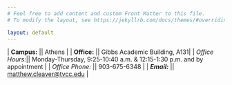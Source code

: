 ```yaml
---
# Feel free to add content and custom Front Matter to this file.
# To modify the layout, see https://jekyllrb.com/docs/themes/#overriding-theme-defaults

layout: default
---
```


| <strong>Campus:</strong>      || Athens                   |
| **Office:**       || Gibbs Academic Building, A131|
| *Office Hours:*|| Monday-Thursday, 9:25-10:40 a.m. & 12:15-1:30 p.m. and by appointment                      |
| *Office Phone:* || 903-675-6348                      |
| ***Email:***        || matthew.cleaver@tvcc.edu |

